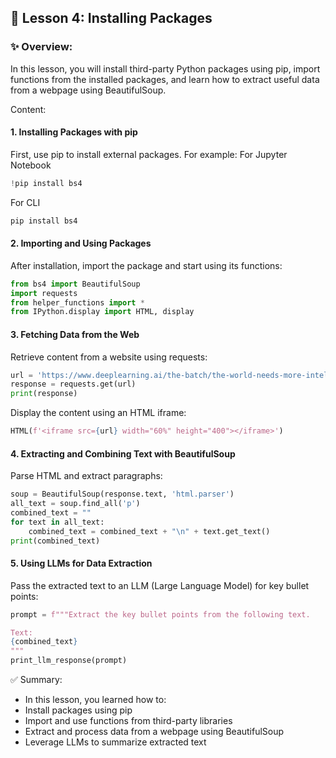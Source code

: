 ## 🌟 Lesson 4: Installing Packages

### ✨ Overview:
In this lesson, you will install third-party Python packages using pip, import functions from the installed packages, and learn how to extract useful data from a webpage using BeautifulSoup.

Content:
#### 1. Installing Packages with pip

First, use pip to install external packages. For example:
For Jupyter Notebook
```python
!pip install bs4
```

For CLI
```python
pip install bs4
```

#### 2. Importing and Using Packages

After installation, import the package and start using its functions:
```python
from bs4 import BeautifulSoup
import requests
from helper_functions import * 
from IPython.display import HTML, display
```

#### 3. Fetching Data from the Web

Retrieve content from a website using requests:
```python
url = 'https://www.deeplearning.ai/the-batch/the-world-needs-more-intelligence/'
response = requests.get(url)
print(response)
```
Display the content using an HTML iframe:
```python
HTML(f'<iframe src={url} width="60%" height="400"></iframe>')
```

#### 4. Extracting and Combining Text with BeautifulSoup

Parse HTML and extract paragraphs:
```python
soup = BeautifulSoup(response.text, 'html.parser')
all_text = soup.find_all('p')
combined_text = ""
for text in all_text:
    combined_text = combined_text + "\n" + text.get_text()
print(combined_text)
```

#### 5. Using LLMs for Data Extraction

Pass the extracted text to an LLM (Large Language Model) for key bullet points:
```python
prompt = f"""Extract the key bullet points from the following text.

Text:
{combined_text}
"""
print_llm_response(prompt)
```

✅ Summary:
  - In this lesson, you learned how to:
  - Install packages using pip
  - Import and use functions from third-party libraries
  - Extract and process data from a webpage using BeautifulSoup
  - Leverage LLMs to summarize extracted text
